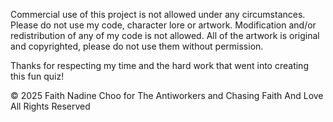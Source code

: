 Commercial use of this project is not allowed under any circumstances.
Please do not use my code, character lore or artwork.
Modification and/or redistribution of any of my code is not allowed.
All of the artwork is original and copyrighted, please do not use them without permission.

Thanks for respecting my time and the hard work that went into creating this fun quiz!

© 2025 Faith Nadine Choo for The Antiworkers and Chasing Faith And Love
All Rights Reserved
